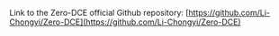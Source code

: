 Link to the Zero-DCE official Github repository: [https://github.com/Li-Chongyi/Zero-DCE](https://github.com/Li-Chongyi/Zero-DCE)